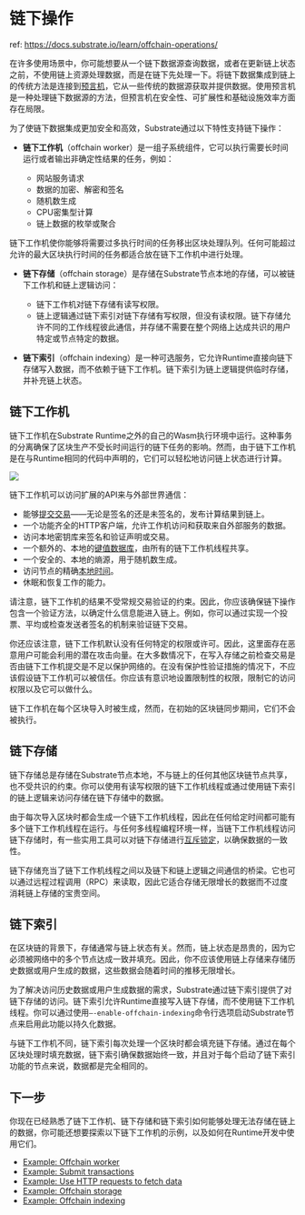 # 链下操作

ref: https://docs.substrate.io/learn/offchain-operations/

在许多使用场景中，你可能想要从一个链下数据源查询数据，或者在更新链上状态之前，不使用链上资源处理数据，而是在链下先处理一下。将链下数据集成到链上的传统方法是连接到[预言机]((https://docs.substrate.io/reference/glossary/#oracle))，它从一些传统的数据源获取并提供数据。使用预言机是一种处理链下数据源的方法，但预言机在安全性、可扩展性和基础设施效率方面存在局限。

为了使链下数据集成更加安全和高效，Substrate通过以下特性支持链下操作：

- **链下工作机**（offchain worker）是一组子系统组件，它可以执行需要长时间运行或者输出非确定性结果的任务，例如：

  - 网站服务请求 
  - 数据的加密、解密和签名 
  - 随机数生成 
  - CPU密集型计算 
  - 链上数据的枚举或聚合 

链下工作机使你能够将需要过多执行时间的任务移出区块处理队列。任何可能超过允许的最大区块执行时间的任务都适合放在链下工作机中进行处理。

- **链下存储**（offchain storage）是存储在Substrate节点本地的存储，可以被链下工作机和链上逻辑访问：
  - 链下工作机对链下存储有读写权限。 
  - 链上逻辑通过链下索引对链下存储有写权限，但没有读权限。链下存储允许不同的工作线程彼此通信，并存储不需要在整个网络上达成共识的用户特定或节点特定的数据。 

- **链下索引**（offchain indexing）是一种可选服务，它允许Runtime直接向链下存储写入数据，而不依赖于链下工作机。链下索引为链上逻辑提供临时存储，并补充链上状态。


## 链下工作机

链下工作机在Substrate Runtime之外的自己的Wasm执行环境中运行。这种事务的分离确保了区块生产不受长时间运行的链下任务的影响。然而，由于链下工作机是在与Runtime相同的代码中声明的，它们可以轻松地访问链上状态进行计算。

![](https://docs.substrate.io/static/505c4ec510929c01c0e608225c5c598a/40f64/off-chain-workers-v2.webp)

链下工作机可以访问扩展的API来与外部世界通信：

- 能够[提交交易](https://paritytech.github.io/substrate/master/sp_runtime/offchain/trait.TransactionPool.html)——无论是签名的还是未签名的，发布计算结果到链上。
- 一个功能齐全的HTTP客户端，允许工作机访问和获取来自外部服务的数据。
- 访问本地密钥库来签名和验证声明或交易。
- 一个额外的、本地的[键值数据库](https://paritytech.github.io/substrate/master/sp_runtime/offchain/trait.OffchainStorage.html)，由所有的链下工作机线程共享。
- 一个安全的、本地的熵源，用于随机数生成。
- 访问节点的精确[本地时间](https://paritytech.github.io/substrate/master/sp_runtime/offchain/struct.Timestamp.html)。
- 休眠和恢复工作的能力。

请注意，链下工作机的结果不受常规交易验证的约束。因此，你应该确保链下操作包含一个验证方法，以确定什么信息能进入链上。例如，你可以通过实现一个投票、平均或检查发送者签名的机制来验证链下交易。

你还应该注意，链下工作机默认没有任何特定的权限或许可。因此，这里面存在恶意用户可能会利用的潜在攻击向量。在大多数情况下，在写入存储之前检查交易是否由链下工作机提交是不足以保护网络的。在没有保护性验证措施的情况下，不应该假设链下工作机可以被信任。你应该有意识地设置限制性的权限，限制它的访问权限以及它可以做什么。

链下工作机在每个区块导入时被生成，然而，在初始的区块链同步期间，它们不会被执行。


## 链下存储

链下存储总是存储在Substrate节点本地，不与链上的任何其他区块链节点共享，也不受共识的约束。你可以使用有读写权限的链下工作机线程或通过使用链下索引的链上逻辑来访问存储在链下存储中的数据。

由于每次导入区块时都会生成一个链下工作机线程，因此在任何给定时间都可能有多个链下工作机线程在运行。与任何多线程编程环境一样，当链下工作机线程访问链下存储时，有一些实用工具可以对链下存储进行[互斥锁定](https://en.wikipedia.org/wiki/Lock_(computer_science))，以确保数据的一致性。

链下存储充当了链下工作机线程之间以及链下和链上逻辑之间通信的桥梁。它也可以通过远程过程调用（RPC）来读取，因此它适合存储无限增长的数据而不过度消耗链上存储的宝贵空间。


## 链下索引

在区块链的背景下，存储通常与链上状态有关。然而，链上状态是昂贵的，因为它必须被网络中的多个节点达成一致并填充。因此，你不应该使用链上存储来存储历史数据或用户生成的数据，这些数据会随着时间的推移无限增长。

为了解决访问历史数据或用户生成数据的需求，Substrate通过链下索引提供了对链下存储的访问。链下索引允许Runtime直接写入链下存储，而不使用链下工作机线程。你可以通过使用`–-enable-offchain-indexing`命令行选项启动Substrate节点来启用此功能以持久化数据。

与链下工作机不同，链下索引每次处理一个区块时都会填充链下存储。通过在每个区块处理时填充数据，链下索引确保数据始终一致，并且对于每个启动了链下索引功能的节点来说，数据都是完全相同的。

## 下一步

你现在已经熟悉了链下工作机、链下存储和链下索引如何能够处理无法存储在链上的数据，你可能还想要探索以下链下工作机的示例，以及如何在Runtime开发中使用它们。

- [Example: Offchain worker](https://github.com/paritytech/polkadot-sdk/tree/master/substrate/frame/examples/offchain-worker)
- [Example: Submit transactions](https://github.com/JoshOrndorff/recipes/blob/master/text/off-chain-workers/transactions.md)
- [Example: Use HTTP requests to fetch data](https://github.com/JoshOrndorff/recipes/blob/master/text/off-chain-workers/http-json.md)
- [Example: Offchain storage](https://github.com/JoshOrndorff/recipes/blob/master/text/off-chain-workers/storage.md)
- [Example: Offchain indexing](https://github.com/JoshOrndorff/recipes/blob/master/text/off-chain-workers/indexing.md)


